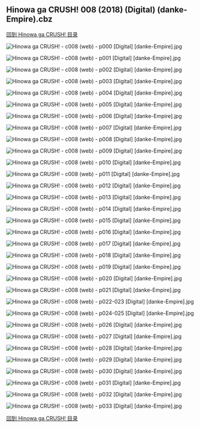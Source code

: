 ## Hinowa ga CRUSH! 008 (2018) (Digital) (danke-Empire).cbz


[回到 Hinowa ga CRUSH! 目录](https://github.com/alicewish/markdown/blob/master/series/Hinowa-ga-CRUSH.md)


![Hinowa ga CRUSH! - c008 (web) - p000 [Digital] [danke-Empire].jpg](https://wx1.sinaimg.cn/large/6a9fdecagy1fp5wn8moovj20p011inem.jpg)

![Hinowa ga CRUSH! - c008 (web) - p001 [Digital] [danke-Empire].jpg](https://wx1.sinaimg.cn/large/6a9fdecagy1fp5wnhkb5gj20p011ik8q.jpg)

![Hinowa ga CRUSH! - c008 (web) - p002 [Digital] [danke-Empire].jpg](https://wx1.sinaimg.cn/large/6a9fdecagy1fp5wnqkc2cj20p011ik32.jpg)

![Hinowa ga CRUSH! - c008 (web) - p003 [Digital] [danke-Empire].jpg](https://wx1.sinaimg.cn/large/6a9fdecagy1fp5wny4yvij20p011ik33.jpg)

![Hinowa ga CRUSH! - c008 (web) - p004 [Digital] [danke-Empire].jpg](https://wx1.sinaimg.cn/large/6a9fdecagy1fp5woag6esj20p011i16i.jpg)

![Hinowa ga CRUSH! - c008 (web) - p005 [Digital] [danke-Empire].jpg](https://wx1.sinaimg.cn/large/6a9fdecagy1fp5wojlni7j20p011itlr.jpg)

![Hinowa ga CRUSH! - c008 (web) - p006 [Digital] [danke-Empire].jpg](https://wx1.sinaimg.cn/large/6a9fdecagy1fp5wosq2nuj20p011i14q.jpg)

![Hinowa ga CRUSH! - c008 (web) - p007 [Digital] [danke-Empire].jpg](https://wx1.sinaimg.cn/large/6a9fdecagy1fp5ybaui6hj20p011iqfi.jpg)

![Hinowa ga CRUSH! - c008 (web) - p008 [Digital] [danke-Empire].jpg](https://wx1.sinaimg.cn/large/6a9fdecagy1fp5wqkshemj20p011iwst.jpg)

![Hinowa ga CRUSH! - c008 (web) - p009 [Digital] [danke-Empire].jpg](https://wx1.sinaimg.cn/large/6a9fdecagy1fp5wqrsggdj20p011igym.jpg)

![Hinowa ga CRUSH! - c008 (web) - p010 [Digital] [danke-Empire].jpg](https://wx1.sinaimg.cn/large/6a9fdecagy1fp5wqztymuj20p011iqho.jpg)

![Hinowa ga CRUSH! - c008 (web) - p011 [Digital] [danke-Empire].jpg](https://wx1.sinaimg.cn/large/6a9fdecagy1fp5wr6rxnhj20p011iqfd.jpg)

![Hinowa ga CRUSH! - c008 (web) - p012 [Digital] [danke-Empire].jpg](https://wx1.sinaimg.cn/large/6a9fdecagy1fp5wrc3b3kj20p011in9p.jpg)

![Hinowa ga CRUSH! - c008 (web) - p013 [Digital] [danke-Empire].jpg](https://wx1.sinaimg.cn/large/6a9fdecagy1fp5wrjs0zpj20p011in9f.jpg)

![Hinowa ga CRUSH! - c008 (web) - p014 [Digital] [danke-Empire].jpg](https://wx1.sinaimg.cn/large/6a9fdecagy1fp5wrvh84jj20p011iwp5.jpg)

![Hinowa ga CRUSH! - c008 (web) - p015 [Digital] [danke-Empire].jpg](https://wx1.sinaimg.cn/large/6a9fdecagy1fp5ws4dnf9j20p011ih03.jpg)

![Hinowa ga CRUSH! - c008 (web) - p016 [Digital] [danke-Empire].jpg](https://wx1.sinaimg.cn/large/6a9fdecagy1fp5wsdvyghj20p011i14l.jpg)

![Hinowa ga CRUSH! - c008 (web) - p017 [Digital] [danke-Empire].jpg](https://wx1.sinaimg.cn/large/6a9fdecagy1fp5wske0v0j20p011igw0.jpg)

![Hinowa ga CRUSH! - c008 (web) - p018 [Digital] [danke-Empire].jpg](https://wx1.sinaimg.cn/large/6a9fdecagy1fp5wsqvt5rj20p011idrq.jpg)

![Hinowa ga CRUSH! - c008 (web) - p019 [Digital] [danke-Empire].jpg](https://wx1.sinaimg.cn/large/6a9fdecagy1fp5wsyt10aj20p011ik65.jpg)

![Hinowa ga CRUSH! - c008 (web) - p020 [Digital] [danke-Empire].jpg](https://wx1.sinaimg.cn/large/6a9fdecagy1fp5wt4o2mpj20p011i7gu.jpg)

![Hinowa ga CRUSH! - c008 (web) - p021 [Digital] [danke-Empire].jpg](https://wx1.sinaimg.cn/large/6a9fdecagy1fp5wt8f5qxj20p011iwn6.jpg)

![Hinowa ga CRUSH! - c008 (web) - p022-023 [Digital] [danke-Empire].jpg](https://wx1.sinaimg.cn/large/6a9fdecagy1fp5wtif3dwj21e011ix41.jpg)

![Hinowa ga CRUSH! - c008 (web) - p024-025 [Digital] [danke-Empire].jpg](https://wx1.sinaimg.cn/large/6a9fdecagy1fp5wtrorzgj21e011i1kx.jpg)

![Hinowa ga CRUSH! - c008 (web) - p026 [Digital] [danke-Empire].jpg](https://wx1.sinaimg.cn/large/6a9fdecagy1fp5wu1ll0gj20p011iwut.jpg)

![Hinowa ga CRUSH! - c008 (web) - p027 [Digital] [danke-Empire].jpg](https://wx1.sinaimg.cn/large/6a9fdecagy1fp5wudkjlej20p011ik6n.jpg)

![Hinowa ga CRUSH! - c008 (web) - p028 [Digital] [danke-Empire].jpg](https://wx1.sinaimg.cn/large/6a9fdecagy1fp5wulllygj20p011i7gm.jpg)

![Hinowa ga CRUSH! - c008 (web) - p029 [Digital] [danke-Empire].jpg](https://wx1.sinaimg.cn/large/6a9fdecagy1fp5wur85cnj20p011iape.jpg)

![Hinowa ga CRUSH! - c008 (web) - p030 [Digital] [danke-Empire].jpg](https://wx1.sinaimg.cn/large/6a9fdecagy1fp5wuxi54bj20p011ik3d.jpg)

![Hinowa ga CRUSH! - c008 (web) - p031 [Digital] [danke-Empire].jpg](https://wx1.sinaimg.cn/large/6a9fdecagy1fp5wv53lpkj20p011itka.jpg)

![Hinowa ga CRUSH! - c008 (web) - p032 [Digital] [danke-Empire].jpg](https://wx1.sinaimg.cn/large/6a9fdecagy1fp5wvbvvl2j20p011iqfj.jpg)

![Hinowa ga CRUSH! - c008 (web) - p033 [Digital] [danke-Empire].jpg](https://wx1.sinaimg.cn/large/6a9fdecagy1fp5wvh0q1bj20p011i0xp.jpg)

[回到 Hinowa ga CRUSH! 目录](https://github.com/alicewish/markdown/blob/master/series/Hinowa-ga-CRUSH.md)

